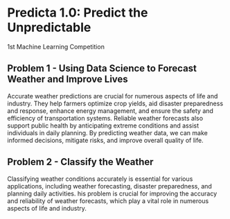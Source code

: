 # Predicta 1.0: Predict the Unpredictable
1st Machine Learning Competition

## Problem 1 - Using Data Science to Forecast Weather and Improve Lives
Accurate weather predictions are crucial for numerous aspects of life and industry. They help farmers optimize crop yields, aid disaster preparedness and response, enhance energy management, and ensure the safety and efficiency of transportation systems. Reliable weather forecasts also support public health by anticipating extreme conditions and assist individuals in daily planning. By predicting weather data, we can make informed decisions, mitigate risks, and improve overall quality of life.





## Problem 2 - Classify the Weather
Classifying weather conditions accurately is essential for various applications, including weather forecasting, disaster preparedness, and planning daily activities. his problem is crucial for improving the accuracy and reliability of weather forecasts, which play a vital role in numerous aspects of life and industry.

